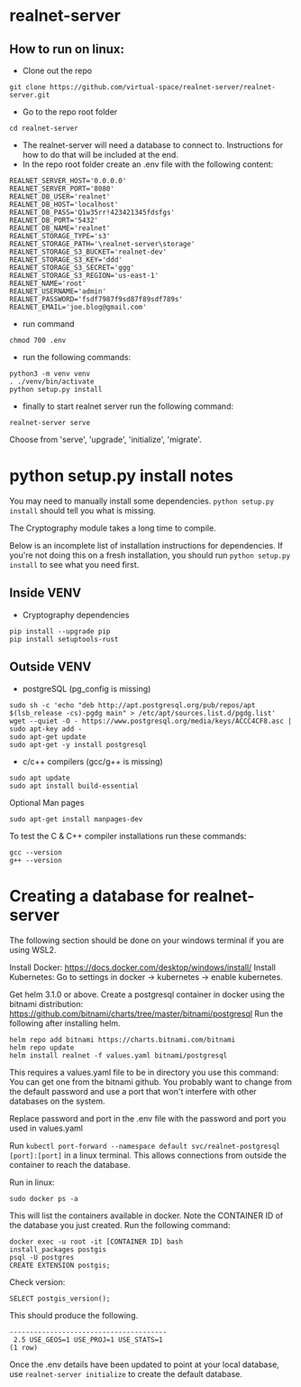 # realnet-server
## How to run on linux:

- Clone out the repo
```
git clone https://github.com/virtual-space/realnet-server/realnet-server.git
```
- Go to the repo root folder 
```
cd realnet-server
```
- The realnet-server will need a database to connect to. Instructions for how to do that will be included at the end.
- In the repo root folder create an .env file with the following content:
```
REALNET_SERVER_HOST='0.0.0.0'
REALNET_SERVER_PORT='8080'
REALNET_DB_USER='realnet'
REALNET_DB_HOST='localhost'
REALNET_DB_PASS='Q1w35rr!423421345fdsfgs'
REALNET_DB_PORT='5432'
REALNET_DB_NAME='realnet'
REALNET_STORAGE_TYPE='s3'
REALNET_STORAGE_PATH='\realnet-server\storage'
REALNET_STORAGE_S3_BUCKET='realnet-dev'
REALNET_STORAGE_S3_KEY='ddd'
REALNET_STORAGE_S3_SECRET='ggg'
REALNET_STORAGE_S3_REGION='us-east-1'
REALNET_NAME='root'
REALNET_USERNAME='admin'
REALNET_PASSWORD='fsdf7987f9sd87f89sdf789s'
REALNET_EMAIL='joe.blog@gmail.com'
```
 
- run command
```
chmod 700 .env
```

- run the following commands:
```
python3 -m venv venv
. ./venv/bin/activate
python setup.py install
```
- finally to start realnet server run the following command:
```
realnet-server serve
```
Choose from 'serve', 'upgrade', 'initialize', 'migrate'.

# python setup.py install notes

You may need to manually install some dependencies. `python setup.py install` should tell you what is missing.

The Cryptography module takes a long time to compile.

Below is an incomplete list of installation instructions for dependencies. If you're not doing this on a fresh installation, you should run `python setup.py install` to see what you need first.

## Inside VENV
- Cryptography dependencies
```
pip install --upgrade pip
pip install setuptools-rust
```
## Outside VENV
- postgreSQL (pg_config is missing)
```
sudo sh -c 'echo "deb http://apt.postgresql.org/pub/repos/apt $(lsb_release -cs)-pgdg main" > /etc/apt/sources.list.d/pgdg.list'
wget --quiet -O - https://www.postgresql.org/media/keys/ACCC4CF8.asc | sudo apt-key add -
sudo apt-get update
sudo apt-get -y install postgresql
```
- c/c++ compilers (gcc/g++ is missing)
```
sudo apt update
sudo apt install build-essential
```
Optional Man pages
```
sudo apt-get install manpages-dev
```
To test the C & C++ compiler installations run these commands:
```
gcc --version
g++ --version
```

# Creating a database for realnet-server
The following section should be done on your windows terminal if you are using WSL2.

Install Docker: https://docs.docker.com/desktop/windows/install/
Install Kubernetes: Go to settings in docker -> kubernetes -> enable kubernetes.

Get helm 3.1.0 or above.
Create a postgresql container in docker using the bitnami distribution: https://github.com/bitnami/charts/tree/master/bitnami/postgresql
Run the following after installing helm.
```
helm repo add bitnami https://charts.bitnami.com/bitnami
helm repo update
helm install realnet -f values.yaml bitnami/postgresql
```
This requires a values.yaml file to be in directory you use this command: You can get one from the bitnami github. You probably want to change from the default password and use a port that won't interfere with other databases on the system.

Replace password and port in the .env file with the password and port you used in values.yaml

Run `kubectl port-forward --namespace default svc/realnet-postgresql [port]:[port]` in a linux terminal. This allows connections from outside the container to reach the database.

Run in linux:
```
sudo docker ps -a
```
This will list the containers available in docker. Note the CONTAINER ID of the database you just created.
Run the following command:
```
docker exec -u root -it [CONTAINER ID] bash
install_packages postgis
psql -U postgres
CREATE EXTENSION postgis;
```
Check version:
```
SELECT postgis_version();
```
This should produce the following.
```
---------------------------------------
 2.5 USE_GEOS=1 USE_PROJ=1 USE_STATS=1
(1 row)
```
Once the .env details have been updated to point at your local database, use `realnet-server initialize` to create the default database.